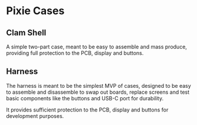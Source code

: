 Pixie Cases
===========

Clam Shell
----------

A simple two-part case, meant to be easy to assemble and mass
produce, providing full protection to the PCB, display and buttons.

Harness
-------

The harness is meant to be the simplest MVP of cases, designed to
be easy to assemble and disassemble to swap out boards, replace
screens and test basic components like the buttons and USB-C port
for durability.

It provides sufficient protection to the PCB, display and buttons
for development purposes.


